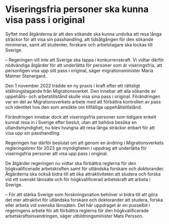 # Viseringsfria personer ska kunna visa pass i original

Syftet med åtgärderna är att den sökande ska kunna undvika att resa långa sträckor för att visa sin passhandling, att tidsåtgången för den sökande minimeras, samt att studenter, forskare och arbetstagare ska lockas till Sverige.

– Regeringen vill inte att Sverige ska tappa i konkurrenskraft. Vi vidtar därför nödvändiga åtgärder för att underlätta för personer som är viseringsfria, att personligen visa upp sitt pass i original, säger migrationsminister Maria Malmer Stenergard.

Den 1 november 2022 trädde en ny praxis i kraft efter ett rättsligt ställningstagande från Migrationsverket. Den innebar att alla sökande av uppehålls- och arbetstillstånd skulle visa sina pass i original. Förändringen var en del av Migrationsverkets arbete med att förbättra kontrollen av pass och identitet hos den som ansökte om tillfälliga uppehållstillstånd.

Förändringen innebar dock att viseringsfria personer som tidigare enkelt kunnat resa in i Sverige efter beslut, utan att behöva besöka en utlandsmyndighet, nu blev tvungna att resa långa sträckor enbart för att visa upp sin passhandling.

Regeringen har därför beslutat om att genom en ändring i Migrationsverkets regleringsbrev för 2023 ge myndigheten i uppdrag att underlätta för viseringsfria personer att visa upp pass i original.

De åtgärder regeringen nu vidtar ska förbättra reglerna för den högkvalificerade arbetskraften samt för utländska forskare och doktorander. Åtgärderna ska också bidra till att öka attraktiviteten att studera och forska vid ett svenskt lärosäte och för högkvalificerad arbetskraft att arbeta i Sverige.

– För att stärka Sverige som forskningsnation behöver vi bidra till att göra det mer attraktivt för utländska forskare och doktorander att studera, forska eller arbeta vid svenska lärosäten. Det här uppdraget är en pusselbit i regeringens arbete för att förbättra reglerna för den högkvalificerade arbetskraftsinvandringen, säger utbildningsminister Mats Persson.
